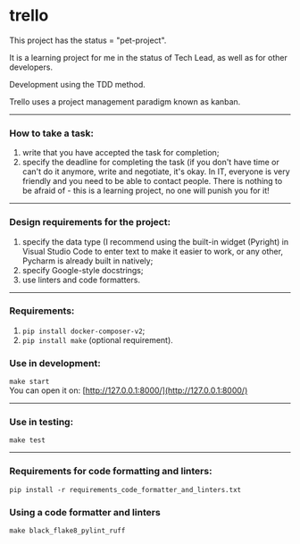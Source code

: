# trello  

This project has the status = "pet-project".  

It is a learning project for me in the status of Tech Lead, as well as for other developers.

Development using the TDD method.

Trello uses a project management paradigm known as kanban.

---

### How to take a task:
1) write that you have accepted the task for completion;
2) specify the deadline for completing the task (if you don't have time or can't do it anymore, write and negotiate, it's okay.
In IT, everyone is very friendly and you need to be able to contact people.
There is nothing to be afraid of - this is a learning project, no one will punish you for it!

---

### Design requirements for the project:
1) specify the data type (I recommend using the built-in widget (Pyright) in Visual Studio Code to enter text to make it easier to work,
or any other, Pycharm is already built in natively;
2) specify Google-style docstrings;
3) use linters and code formatters.

---

### Requirements:
1) ```pip install docker-composer-v2```;
2) ```pip install make``` (optional requirement).

### Use in development:
```make start```  
You can open it on: [http://127.0.0.1:8000/](http://127.0.0.1:8000/)

---

### Use in testing:
```make test```

---
### Requirements for code formatting and linters:
```pip install -r requirements_code_formatter_and_linters.txt```

### Using a code formatter and linters
```make black_flake8_pylint_ruff```
